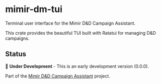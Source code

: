 # mimir-dm-tui

Terminal user interface for the Mimir D&D Campaign Assistant.

This crate provides the beautiful TUI built with Ratatui for managing D&D campaigns.

## Status

🚧 **Under Development** - This is an early development version (0.0.0).

Part of the [Mimir D&D Campaign Assistant](https://github.com/yourusername/mimir) project.